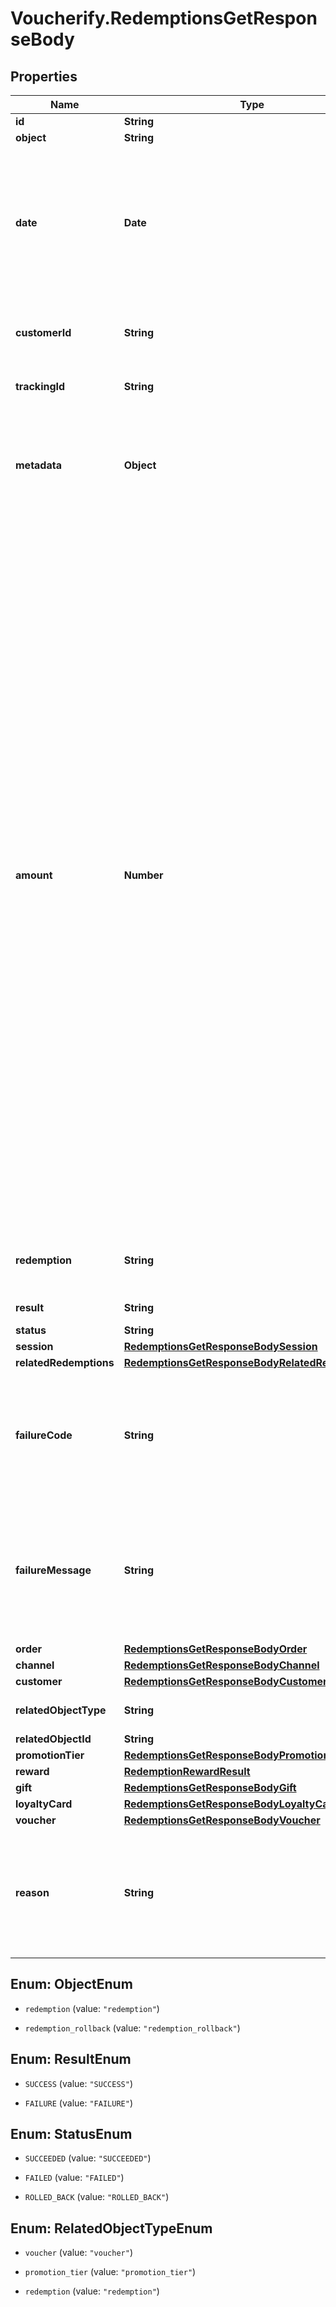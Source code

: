 # Voucherify.RedemptionsGetResponseBody

## Properties

Name | Type | Description | Notes
------------ | ------------- | ------------- | -------------
**id** | **String** |  | [optional] 
**object** | **String** |  | [optional] 
**date** | **Date** | Timestamp representing the date and time when the object was created. The value is shown in the ISO 8601 format. | [optional] 
**customerId** | **String** | Unique customer ID of the redeeming customer. | [optional] 
**trackingId** | **String** | Hashed customer source ID. | [optional] 
**metadata** | **Object** | The metadata object stores all custom attributes assigned to the redemption. | [optional] 
**amount** | **Number** | For gift cards, this is a positive integer in the smallest currency unit (e.g. 100 cents for $1.00) representing the number of redeemed credits. For loyalty cards, this is the number of loyalty points used in the transaction. and For gift cards, this represents the number of the credits restored to the card in the rolledback redemption. The number is a negative integer in the smallest currency unit, e.g. -100 cents for $1.00 added back to the card. For loyalty cards, this represents the number of loyalty points restored to the card in the rolledback redemption. The number is a negative integer. | [optional] 
**redemption** | **String** | Unique redemption ID of the parent redemption. | [optional] 
**result** | **String** | Redemption result. | [optional] 
**status** | **String** |  | [optional] 
**session** | [**RedemptionsGetResponseBodySession**](RedemptionsGetResponseBodySession.md) |  | [optional] 
**relatedRedemptions** | [**RedemptionsGetResponseBodyRelatedRedemptions**](RedemptionsGetResponseBodyRelatedRedemptions.md) |  | [optional] 
**failureCode** | **String** | If the result is &#x60;FAILURE&#x60;, this parameter will provide a generic reason as to why the redemption failed. | [optional] 
**failureMessage** | **String** | If the result is &#x60;FAILURE&#x60;, this parameter will provide a more expanded reason as to why the redemption failed. | [optional] 
**order** | [**RedemptionsGetResponseBodyOrder**](RedemptionsGetResponseBodyOrder.md) |  | [optional] 
**channel** | [**RedemptionsGetResponseBodyChannel**](RedemptionsGetResponseBodyChannel.md) |  | [optional] 
**customer** | [**RedemptionsGetResponseBodyCustomer**](RedemptionsGetResponseBodyCustomer.md) |  | [optional] 
**relatedObjectType** | **String** | Defines the related object. | [optional] 
**relatedObjectId** | **String** |  | [optional] 
**promotionTier** | [**RedemptionsGetResponseBodyPromotionTier**](RedemptionsGetResponseBodyPromotionTier.md) |  | [optional] 
**reward** | [**RedemptionRewardResult**](RedemptionRewardResult.md) |  | [optional] 
**gift** | [**RedemptionsGetResponseBodyGift**](RedemptionsGetResponseBodyGift.md) |  | [optional] 
**loyaltyCard** | [**RedemptionsGetResponseBodyLoyaltyCard**](RedemptionsGetResponseBodyLoyaltyCard.md) |  | [optional] 
**voucher** | [**RedemptionsGetResponseBodyVoucher**](RedemptionsGetResponseBodyVoucher.md) |  | [optional] 
**reason** | **String** | System generated cause for the redemption being invalid in the context of the provided parameters. | [optional] 



## Enum: ObjectEnum


* `redemption` (value: `"redemption"`)

* `redemption_rollback` (value: `"redemption_rollback"`)





## Enum: ResultEnum


* `SUCCESS` (value: `"SUCCESS"`)

* `FAILURE` (value: `"FAILURE"`)





## Enum: StatusEnum


* `SUCCEEDED` (value: `"SUCCEEDED"`)

* `FAILED` (value: `"FAILED"`)

* `ROLLED_BACK` (value: `"ROLLED_BACK"`)





## Enum: RelatedObjectTypeEnum


* `voucher` (value: `"voucher"`)

* `promotion_tier` (value: `"promotion_tier"`)

* `redemption` (value: `"redemption"`)




